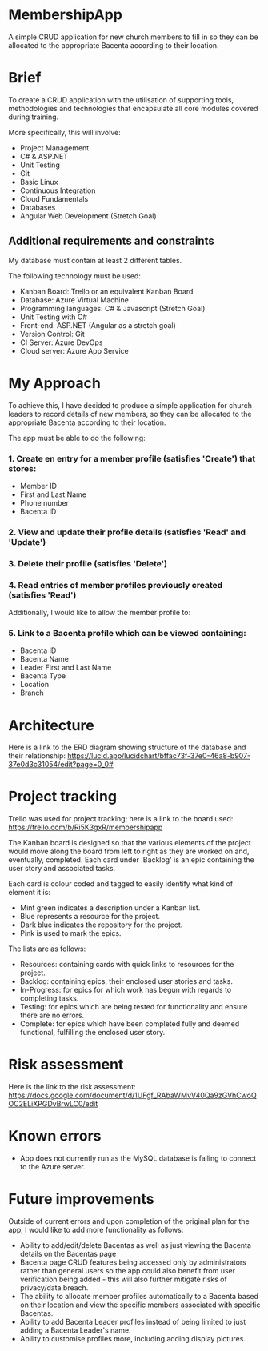 # MembershipApp
A simple CRUD application for new church members to fill in so they can be allocated to the appropriate Bacenta according to their location.



# Brief
To create a CRUD application with the utilisation of supporting tools,
methodologies and technologies that encapsulate all core modules
covered during training.

More specifically, this will involve:
- Project Management
- C# & ASP.NET
- Unit Testing
- Git
- Basic Linux
- Continuous Integration
- Cloud Fundamentals
- Databases
- Angular Web Development (Stretch Goal)

## Additional requirements and constraints

My database must contain at least 2 different tables.

The following technology must be used:
- Kanban Board: Trello or an equivalent Kanban Board
- Database: Azure Virtual Machine
- Programming languages: C# & Javascript (Stretch Goal)
- Unit Testing with C#
- Front-end: ASP.NET (Angular as a stretch goal)
- Version Control: Git
- CI Server: Azure DevOps
- Cloud server: Azure App Service

# My Approach

To achieve this, I have decided to produce a simple application for church leaders to record details of new members, so they can be allocated to the appropriate Bacenta according to their location. 

The app must be able to do the following:

### 1. Create en entry for a member profile (satisfies 'Create') that stores:
- Member ID
- First and Last Name
- Phone number
- Bacenta ID

### 2. View and update their profile details (satisfies 'Read' and 'Update')

### 3. Delete their profile (satisfies 'Delete')

### 4. Read entries of member profiles previously created (satisfies 'Read')

Additionally, I would like to allow the member profile to:

### 5. Link to a Bacenta profile which can be viewed containing:
- Bacenta ID
- Bacenta Name
- Leader First and Last Name
- Bacenta Type
- Location
- Branch

# Architecture

Here is a link to the ERD diagram showing structure of the database and their relationship: https://lucid.app/lucidchart/bffac73f-37e0-46a8-b907-37e0d3c31054/edit?page=0_0#

# Project tracking

Trello was used for project tracking; here is a link to the board used: https://trello.com/b/Ri5K3gxR/membershipapp

The Kanban board is designed so that the various elements of the project would move along the board from left to right as they are worked on and, eventually, completed. Each card under 'Backlog' is an epic containing the user story and associated tasks. 

Each card is colour coded and tagged to easily identify what kind of element it is:
- Mint green indicates a description under a Kanban list.
- Blue represents a resource for the project.
- Dark blue indicates the repository for the project.
- Pink is used to mark the epics.

The lists are as follows:
- Resources: containing cards with quick links to resources for the project.
- Backlog: containing epics, their enclosed user stories and tasks.
- In-Progress: for epics for which work has begun with regards to completing tasks.
- Testing: for epics which are being tested for functionality and ensure there are no errors.
- Complete: for epics which have been completed fully and deemed functional, fulfilling the enclosed user story.

# Risk assessment

Here is the link to the risk assessment: https://docs.google.com/document/d/1UFgf_RAbaWMvV40Qa9zGVhCwoQOC2ELiXPGDvBrwLC0/edit

# Known errors
- App does not currently run as the MySQL database is failing to connect to the Azure server.

# Future improvements
Outside of current errors and upon completion of the original plan for the app, I would like to add more functionality as follows:
- Ability to add/edit/delete Bacentas as well as just viewing the Bacenta details on the Bacentas page
- Bacenta page CRUD features being accessed only by administrators rather than general users so the app could also benefit from user verification being added - this will also further mitigate risks of privacy/data breach. 
- The ability to allocate member profiles automatically to a Bacenta based on their location and view the specific members associated with specific Bacentas.
- Ability to add Bacenta Leader profiles instead of being limited to just adding a Bacenta Leader's name. 
- Ability to customise profiles more, including adding display pictures. 
